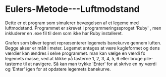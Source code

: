 # Eulers-Metode---Luftmodstand

Dette er et program som simulerer bevægelsen af et legeme med luftmodstand. 
Programmet er skrevet i programmeringssproget 'Ruby' , men inkluderer en .exe fil til dem som ikke har Ruby installeret.

Grafen som bliver tegnet repræsenterer legemets banekurve gennem luften. Begge akser er målt i meter.
Legemet antages at være kugleformet og dens værdier kan ændres i selve programmet.
man kan vælge en værdi fx legemets masse, ved at klikke på tasterne 1, 2, 3, 4, 5, 6 eller bruge pile-tasterne til at navigere.
Så kan man trykke 'Enter' for at skrive en ny værdi og 'Enter' igen for at opdatere legemets banekurve.

